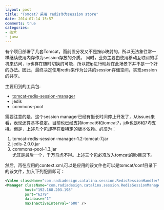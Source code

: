 ```yaml
---
layout: post
title: "Tomcat7 采用 redis作为session store"
date: 2014-07-14 15:57
comments: true
categories: 
- 技术
- java
---
```


有个项目部署了几套Tomcat，而前置分发又不是按ip映射的，所以无法象往常一样继续使用内存作为session存放的介质。 
同时，业务主要由使用移动互联网的手机来访问，ip也存在随时切换的可能，所以按ip进行映射在此场景下并不是一个好的办法。因此，最终决定使用redis来作为公共的session存储空间，实现session的共享。

主要用到的工具包:

* [tomcat-redis-session-manager](https://github.com/jcoleman/tomcat-redis-session-manager#readme)  
* jedis
* commons-pool 

需要注意的是，这个session manager已经有挺长时间停止开发了，从issues来看，表现还算基本稳定。目前也已经支持tomcat6和tomcat7，jdk也是6和7均支持。但是，上述几个包却存在着特定的版本依赖。必须为：

1. tomcat-redis-session-manager-1.2-tomcat-7.jar
2. jedis-2.0.0.jar
3. commons-pool-1.3.jar  
尤其是最后一个，千万马虎不得。上述三个包必须放入tomcat的lib目录下。

然后，再在应用的context.xml,可以是应用的该文件也可以是tomcat/conf目录下的该文件，加入下列配置即可：

```xml
<Valve className="com.radiadesign.catalina.session.RedisSessionHandlerValve" />
<Manager className="com.radiadesign.catalina.session.RedisSessionManager" 
         host="192.168.203.198" 
         port="6379" 
         database="1" 
         maxInactiveInterval="600" /> 
```
